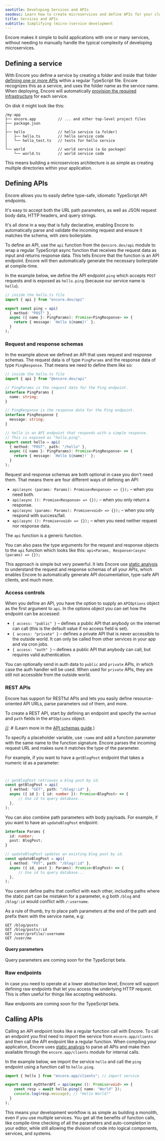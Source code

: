 ```yaml
---
seotitle: Developing Services and APIs
seodesc: Learn how to create microservices and define APIs for your cloud backend application using TypeScript and Encore. The easiest way of building cloud backends.
title: Services and APIs
subtitle: Simplifying (micro-)service development
---
```


Encore makes it simple to build applications with one or many services, without needing to manually handle the typical complexity of developing microservices.

## Defining a service

With Encore you define a service by creating a folder and inside that folder [defining one or more APIs](#defining-apis) within a regular TypeScript file. Encore recognizes this as a service, and uses the folder name as the service name. When deploying, Encore will automatically [provision the required infrastructure](/docs/deploy/infra) for each service.

On disk it might look like this:

```
/my-app
├── encore.app          // ... and other top-level project files
├── package.json  
│
├── hello               // hello service (a folder)
│   ├── hello.ts        // hello service code
│   └── hello_test.ts   // tests for hello service
│
└── world               // world service (a Go package)
    └── world.ts        // world service code
```


This means building a microservices architecture is as simple as creating multiple directories within your application.

## Defining APIs

Encore allows you to easily define type-safe, idiomatic TypeScript API endpoints.

It's easy to accept both the URL path parameters, as well as JSON request body data, HTTP headers, and query strings.

It's all done in a way that is fully declarative, enabling Encore to automatically parse and validate the incoming request
and ensure it matches the schema, with zero boilerplate.

To define an API, use the `api` function from the `@encore.dev/api` module to wrap a regular TypeScript async function that receives the request data as input and returns response data.
This tells Encore that the function is an API endpoint. Encore will then automatically generate the necessary boilerplate at compile-time.

In the example below, we define the API endpoint `ping` which accepts `POST` requests and is exposed as `hello.ping` (because our service name is `hello`).

```typescript
// inside the hello.ts file
import { api } from "encore.dev/api"

export const ping = api(
  { method: "POST" },
  async ({ name }: PingParams): Promise<PingResponse> => {
    return { message: `Hello ${name}!` };
  }
);
```

### Request and response schemas

In the example above we defined an API that uses request and response schemas. The request data is of type `PingParams` and the response data of type `PingResponse`. That means we need to define them like so:

```typescript
// inside the hello.ts file
import { api } from "@encore.dev/api"

// PingParams is the request data for the Ping endpoint.
interface PingParams {
  name: string;
}

// PingResponse is the response data for the Ping endpoint.
interface PingResponse {
  message: string;
}

// hello is an API endpoint that responds with a simple response.
// This is exposed as "hello.ping".
export const hello = api(
  { method: "POST", path: "/hello" },
  async ({ name }: PingParams): Promise<PingResponse> => {
    return { message: `Hello ${name}!` };
  }
);
```

Request and response schemas are both optional in case you don't need them.
That means there are four different ways of defining an API:

* `api(async (params: Params): Promise<Response> => {});` &ndash; when you need both.
* `api(async (): Promise<Response> => {});` &ndash; when you only return a response.
* `api(async (params: Params): Promise<void> => {});` &ndash; when you only respond with success/fail.
* `api(async (): Promise<void> => {});` &ndash; when you need neither request nor response data.

The `api` function is a generic function. 

You can also pass the type arguments for the request and response objects to the `api` function which looks like this: `api<Params, Response>(async (params) => {});`

This approach is simple but very powerful. It lets Encore use [static analysis](/docs/introduction#meet-the-encore-application-model)
to understand the request and response schemas of all your APIs, which enables Encore to automatically generate API documentation, type-safe API clients, and much more.

### Access controls

When you define an API, you have the option to supply an `APIOptions` object as the first argument to `api`. 
In the options object you can set how the endpoint can be accessed:

* `{ access: "public" }` &ndash; defines a public API that anybody on the internet can call (this is the default value if no access field is set).
* `{ access: "private" }` &ndash; defines a private API that is never accessible to the outside world. It can only be called from other services in your app and via cron jobs.
* `{ access: "auth" }` &ndash; defines a public API that anybody can call, but requires valid authentication.

You can optionally send in auth data to `public` and `private` APIs, in which case the auth handler will be used. When used for `private` APIs, they are still not accessible from the outside world.

[//]: # (TODO: Add link to auth guide when it's ready.)
[//]: # (For more on defining APIs that require authentication, see the [authentication guide]&#40;/docs/develop/auth&#41;.)

### REST APIs
Encore has support for RESTful APIs and lets you easily define resource-oriented API URLs, parse parameters out of them, and more.

To create a REST API, start by defining an endpoint and specify the `method` and `path` fields in the `APIOptions` object.

[//]: # (TODO: Add link to when it's ready.)
[//]: # (Learn more in the [API schemas guide](/docs/develop/api-schemas#path-parameters).)

To specify a placeholder variable, use `:name` and add a function parameter with the same name to the function signature. Encore parses the incoming request URL and makes sure it matches the type of the parameter.

For example, if you want to have a `getBlogPost` endpoint that takes a numeric id as a parameter:

```typescript


// getBlogPost retrieves a blog post by id.
const getBlogPost = api(
  { method: "GET", path: "/blog/:id" },
  async ({ id }: { id: number }): Promise<BlogPost> => { 
	  // Use id to query database...
  },
);
```

You can also combine path parameters with body payloads. For example, if you want to have an `updateBlogPost` endpoint:

```typescript
interface Params {
  id: number;
  post: BlogPost;
}

// updateBlogPost updates an existing blog post by id.
const updateBlogPost = api(
  { method: "PUT", path: "/blog/:id" },
  async ({ id, post }: Params): Promise<BlogPost> => { 
	  // Use id to query database...
  },
);
```

<Callout type="important">

You cannot define paths that conflict with each other, including paths
where the static part can be mistaken for a parameter, e.g both `/blog` and `/blog/:id` would conflict with `/:username`.

</Callout>

As a rule of thumb, try to place path parameters at the end of the path and
prefix them with the service name, e.g:

```
GET /blog/posts
GET /blog/posts/:id
GET /user/profile/:username
GET /user/me
```

#### Query parameters

Query parameters are coming soon for the TypeScript beta.

[//]: # (TODO: Add info about how to use query params when they are available.)

### Raw endpoints

In case you need to operate at a lower abstraction level, Encore will support defining raw endpoints that let you access the underlying HTTP request. This is often useful for things like accepting webhooks.

Raw endpoints are coming soon for the TypeScript beta.

[//]: # (TODO: Add info about raw endpoints when they are available.)

## Calling APIs
Calling an API endpoint looks like a regular function call with Encore. To call an endpoint you first need to import the service from `encore.app/clients` and then call the API endpoint like a regular function.
When compiling your application, Encore uses [static analysis](/docs/introduction#meet-the-encore-application-model) to parse all APIs and make then available through the `encore.app/clients` module for internal calls.

In the example below, we import the service `hello` and call the `ping` endpoint using a function call to `hello.ping`.

```typescript
import { hello } from "encore.app/clients"; // import service

export const myOtherAPI = api(async (): Promise<void> => {
    const resp = await hello.ping({ name: "World" });
    console.log(resp.message); // "Hello World!"
  }
);
```

This means your development workflow is as simple as building a monolith, even if you use multiple services.
You get all the benefits of function calls, like compile-time checking of all the parameters and auto-completion in your editor, while still allowing the division of code into logical components, services, and systems.

[//]: # (TODO: Add info about the current request meta data when available.)

